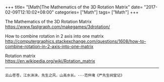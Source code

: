 +++
title= "[Math]The Mathematics of the 3D Rotation Matrix"
date= "2017-02-09T12:10:02+08:00"
categories= ["Math"]
tags= ["Math"]
+++


The Mathematics of the 3D Rotation Matrix  
https://www.fastgraph.com/makegames/3drotation/

How to combine rotation in 2 axis into one matrix  
http://computergraphics.stackexchange.com/questions/1608/how-to-combine-rotation-in-2-axis-into-one-matrix

Rotation matrix  
https://en.wikipedia.org/wiki/Rotation_matrix

***
`云山苍苍，江水泱泱，先生之风，山高水长。---范仲淹《严先生祠堂记》`
